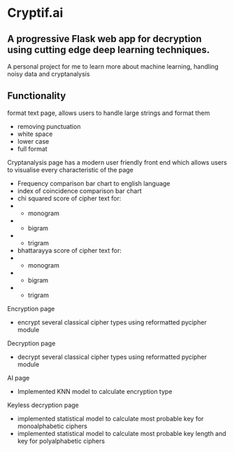 # Cryptif.ai

## A progressive Flask web app for decryption using cutting edge deep learning techniques.

A personal project for me to learn more about machine learning, handling noisy data and cryptanalysis

## Functionality

format text page, allows users to handle large strings and format them

- removing punctuation
- white space
- lower case
- full format

Cryptanalysis page has a modern user friendly front end which allows users to visualise every characteristic of the page

- Frequency comparison bar chart to english language
- index of coincidence comparison bar chart
- chi squared score of cipher text for:
- - monogram
- - bigram
- - trigram
- bhattarayya score of cipher text for:
- - monogram
- - bigram
- - trigram

Encryption page

- encrypt several classical cipher types using reformatted pycipher module

Decryption page

- decrypt several classical cipher types using reformatted pycipher module

AI page

- Implemented KNN model to calculate encryption type

Keyless decryption page

- implemented statistical model to calculate most probable key for monoalphabetic ciphers
- implemented statistical model to calculate most probable key length and key for polyalphabetic ciphers
